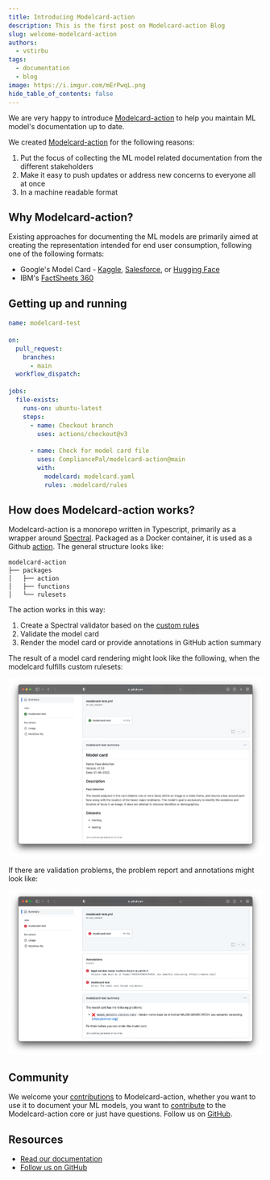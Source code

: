 ```yaml
---
title: Introducing Modelcard-action
description: This is the first post on Modelcard-action Blog
slug: welcome-modelcard-action
authors:
  - vstirbu
tags:
  - documentation
  - blog
image: https://i.imgur.com/mErPwqL.png
hide_table_of_contents: false
---
```


We are very happy to introduce [Modelcard-action](https://modelcards.compliancepal.eu) to help you maintain ML model's documentation up to date.

We created [Modelcard-action](https://modelcards.compliancepal.eu) for the following reasons:

1. Put the focus of collecting the ML model related documentation from the different stakeholders
2. Make it easy to push updates or address new concerns to everyone all at once
3. In a machine readable format

<!--truncate-->

## Why Modelcard-action?

Existing approaches for documenting the ML models are primarily aimed at creating the representation intended for end user consumption, following one of the following formats:

- Google's Model Card - [Kaggle](https://www.kaggle.com/code/var0101/model-cards), [Salesforce](https://blog.salesforceairesearch.com/model-cards-for-ai-model-transparency/), or [Hugging Face](https://huggingface.co/docs/hub/model-cards)
- IBM's [FactSheets 360](https://aifs360.mybluemix.net/)

## Getting up and running

```yml title=".github/workflows/validate.yml"
name: modelcard-test

on:
  pull_request:
    branches:
      - main
  workflow_dispatch:

jobs:
  file-exists:
    runs-on: ubuntu-latest
    steps:
      - name: Checkout branch
        uses: actions/checkout@v3

      - name: Check for model card file
        uses: CompliancePal/modelcard-action@main
        with:
          modelcard: modelcard.yaml
          rules: .modelcard/rules
```

## How does Modelcard-action works?

Modelcard-action is a monorepo written in Typescript, primarily as a wrapper around [Spectral](https://stoplight.io/open-source/spectral). Packaged as a Docker container, it is used as a Github [action](https://docs.github.com/en/actions/creating-actions/creating-a-docker-container-action). The general structure looks like:

```tree
modelcard-action
├── packages
│   ├── action
│   ├── functions
│   └── rulesets
```

The action works in this way:

1. Create a Spectral validator based on the [custom rules](/guides/custom-rules)
2. Validate the model card
3. Render the model card or provide annotations in GitHub action summary

The result of a model card rendering might look like the following, when the modelcard fulfills custom rulesets:

![Rendered modelcard](../docs/getting-started/img/modelcard.png)

If there are validation problems, the problem report and annotations might look like:

![Problem report and annotations](../docs/getting-started/img/feedback.png)

## Community

We welcome your [contributions](https://github.com/CompliancePal/modelcard-action/blob/main/CONTRIBUTING.md) to Modelcard-action, whether you want to use it to document your ML models, you want to [contribute](https://github.com/CompliancePal/modelcard-action/blob/main/CONTRIBUTING.md) to the Modelcard-action core or just have questions. Follow us on [GitHub](https://github.com/CompliancePal/modelcard-action).

## Resources

- [Read our documentation](/index.html)
- [Follow us on GitHub](https://github.com/CompliancePal/modelcard-action)
